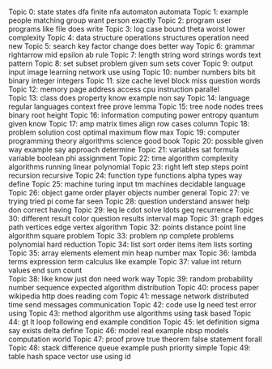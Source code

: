 Topic 0: state states dfa finite nfa automaton automata
Topic 1: example people matching group want person exactly
Topic 2: program user programs like file does write
Topic 3: log case bound theta worst lower complexity
Topic 4: data structure operations structures operation need new
Topic 5: search key factor change does better way 
Topic 6: grammar rightarrow mid epsilon ab rule
Topic 7: length string word strings words text pattern 
Topic 8: set subset problem given sum sets cover 
Topic 9: output input image learning network use using 
Topic 10: number numbers bits bit binary integer integers 
Topic 11: size cache level block miss question words 
Topic 12: memory page address access cpu instruction parallel  
Topic 13: class does property know example non say 
Topic 14: language regular languages context free prove lemma
Topic 15: tree node nodes trees binary root height 
Topic 16: information computing power entropy quantum given know 
Topic 17: amp matrix times align row cases column
Topic 18: problem solution cost optimal maximum flow max 
Topic 19: computer programming theory algorithms science good book 
Topic 20: possible given way example say approach determine 
Topic 21: variables sat formula variable boolean phi assignment
Topic 22: time algorithm complexity algorithms running linear polynomial
Topic 23: right left step steps point recursion recursive 
Topic 24: function type functions alpha types way define 
Topic 25: machine turing input tm machines decidable language
Topic 26: object game order player objects number general 
Topic 27: ve trying tried pi come far seen
Topic 28: question understand answer help don correct having 
Topic 29: leq le cdot solve ldots geq recurrence
Topic 30: different result color question results interval map 
Topic 31: graph edges path vertices edge vertex algorithm
Topic 32: points distance point line algorithm square problem 
Topic 33: problem np complete problems polynomial hard reduction 
Topic 34: list sort order items item lists sorting
Topic 35: array elements element min heap number max 
Topic 36: lambda terms expression term calculus like example 
Topic 37: value int return values end sum count  
Topic 38: like know just don need work way 
Topic 39: random probability number sequence expected algorithm distribution
Topic 40: process paper wikipedia http does reading com
Topic 41: message network distributed time send messages communication 
Topic 42: code use lg need test error using
Topic 43: method algorithm use algorithms using task based 
Topic 44: gt lt loop following end example condition
Topic 45: let definition sigma say exists delta define
Topic 46: model real example nbsp models computation world 
Topic 47: proof prove true theorem false statement forall 
Topic 48: stack difference queue example push priority simple 
Topic 49: table hash space vector use using id 